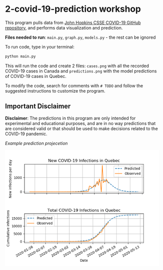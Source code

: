 # 2-covid-19-prediction workshop

This program pulls data from [John Hopkins CSSE COVID-19 GitHub repository](https://github.com/CSSEGISandData/COVID-19), and performs data visualization and prediction.

**Files needed to run**: `main.py`, `graph.py`, `models.py` - the rest can be ignored

To run code, type in your terminal:

```bash
python main.py
```

This will run the code and create 2 files: `cases.png` with all the recorded COVID-19 cases in Canada and `predictions.png` with the model predictions of COVID-19 cases in Quebec.

To modify the code, search for comments with `# TODO` and follow the suggested instructions to customize the program.

## Important Disclaimer

**Disclaimer**: The predictions in this program are only intended for experimental and educational purposes, and are in no way predictions that are considered valid or that should be used to make decisions related to the COVID-19 pandemic. 

*Example prediction projecetion*

![Alt text](https://github.com/MariHacks/workshops-2019-2020/blob/master/2-covid-19-prediction/examples/predictions.png?raw=true)
